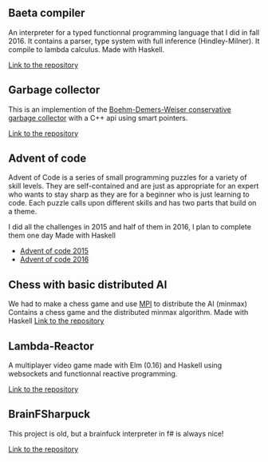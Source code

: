 ## Baeta compiler
An interpreter for a typed functionnal programming language that I did in fall 2016. It contains a parser, type system with full inference (Hindley-Milner). It compile to lambda calculus. Made with Haskell.

[Link to the repository](https://github.com/bruno-cadorette/Baeta-Compiler)

## Garbage collector
This is an implemention of the [Boehm-Demers-Weiser conservative garbage collector](https://en.wikipedia.org/wiki/Boehm_garbage_collector) with a C++ api using smart pointers.

[Link to the repository](https://github.com/bruno-cadorette/RealTimeGarbageCollector)

## Advent of code
Advent of Code is a series of small programming puzzles for a variety of skill levels. They are self-contained and are just as appropriate for an expert who wants to stay sharp as they are for a beginner who is just learning to code. Each puzzle calls upon different skills and has two parts that build on a theme.

I did all the challenges in 2015 and half of them in 2016, I plan to complete them one day
Made with Haskell
* [Advent of code 2015](https://github.com/bruno-cadorette/AdventOfCode2015)
* [Advent of code 2016](https://github.com/bruno-cadorette/AdventOfCode2016)

## Chess with basic distributed AI
We had to make a chess game and use [MPI](https://fr.wikipedia.org/wiki/Message_Passing_Interface) to distribute the AI (minmax)
Contains a chess game and the distributed minmax algorithm.
Made with Haskell
[Link to the repository](https://github.com/bruno-cadorette/IFT630-TP3)

## Lambda-Reactor
A multiplayer video game made with Elm (0.16) and Haskell using websockets and functionnal reactive programming. 

[Link to the repository](https://github.com/bruno-cadorette/IFT630-TP3)

## BrainFSharpuck
This project is old, but a brainfuck interpreter in f# is always nice!

[Link to the repository](https://github.com/bruno-cadorette/IFT630-TP3)
